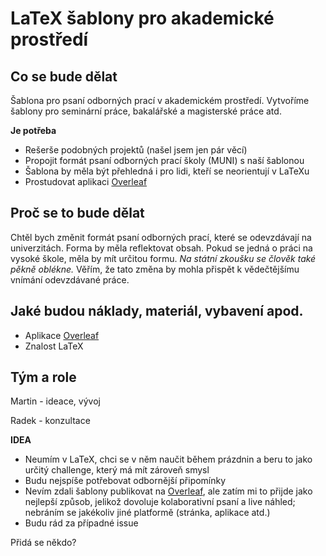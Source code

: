 # LaTeX šablony pro akademické prostředí

## Co se bude dělat

Šablona pro psaní odborných prací v akademickém prostředí. Vytvoříme šablony pro seminární práce, bakalářské a magisterské práce atd.

**Je potřeba**

- Rešerše podobných projektů (našel jsem jen pár věcí)
- Propojit formát psaní odborných prací školy (MUNI) s naší šablonou
- Šablona by měla být přehledná i pro lidi, kteří se neorientují v LaTeXu
- Prostudovat aplikaci [Overleaf](https://www.overleaf.com)


## Proč se to bude dělat

Chtěl bych změnit formát psaní odborných prací, které se odevzdávají na univerzitách. Forma by měla reflektovat obsah. Pokud se jedná o práci na vysoké škole, měla by mít určitou formu. *Na státní zkoušku se člověk také pěkně oblékne.* Věřím, že tato změna by mohla přispět k vědečtějšímu vnímání odevzdávané práce.  

## Jaké budou náklady, materiál, vybavení apod.

- Aplikace [Overleaf](https://www.overleaf.com)
- Znalost LaTeX

## Tým a role

Martin - ideace, vývoj

Radek - konzultace

**IDEA** 

- Neumím v LaTeX, chci se v něm naučit během prázdnin a beru to jako určitý challenge, který má mít zároveň smysl
- Budu nejspíše potřebovat odbornější připomínky
- Nevím zdali šablony publikovat na [Overleaf](https://www.overleaf.com), ale zatím mi to přijde jako nejlepší způsob, jelikož dovoluje kolaborativní psaní a live náhled; nebráním se jakékoliv jiné platformě (stránka, aplikace atd.)
- Budu rád za případné issue

Přidá se někdo?
